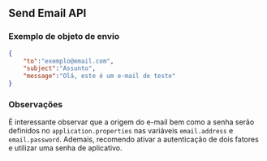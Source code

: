 ## Send Email API
### Exemplo de objeto de envio
```json
{
	"to":"exemplo@email.com",
	"subject":"Assunto",
	"message":"Olá, este é um e-mail de teste"
}
```
### Observações
É interessante observar que a origem do e-mail bem como a senha serão definidos no `application.properties` nas variáveis `email.address` e `email.password`. Ademais, recomendo ativar a autenticação de dois fatores e utilizar uma senha de aplicativo.